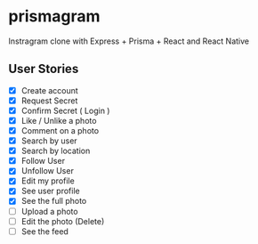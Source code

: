 # prismagram
Instragram clone with Express + Prisma + React and React Native

## User Stories

- [x] Create account
- [x] Request Secret
- [x] Confirm Secret ( Login )
- [x] Like / Unlike a photo
- [x] Comment on a photo
- [x] Search by user
- [x] Search by location
- [x] Follow User
- [x] Unfollow User
- [x] Edit my profile
- [x] See user profile
- [x] See the full photo
- [ ] Upload a photo
- [ ] Edit the photo (Delete)
- [ ] See the feed
